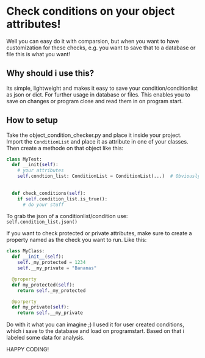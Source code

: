 # Check conditions on your object attributes!
Well you can easy do it with comparsion, but when you want to have customization for these checks,
e.g. you want to save that to a database or file this is what you want!

## Why should i use this?
Its simple, lightweight and makes it easy to save your condition/conditionlist as json or dict.
For further usage in database or files.
This enables you to save on changes or program close and read them in on program start.

## How to setup
Take the object_condition_checker.py and place it inside your project.
Import the `ConditionList` and place it as attribute in one of your classes.
Then create a methode on that object like this:
```python
class MyTest:
  def __init(self):
    # your attributes
    self.condtion_list: ConditionList = ConditionList(...)  # Obviously need to create here some conditions
  
  
  def check_conditions(self):
    if self.condition_list.is_true():
      # do your stuff

```

To grab the json of a conditionlist/condition use:
`self.condition_list.json()`

If you want to check protected or private attributes, make sure to create a property named as the check you want to run.
Like this:
```py
class MyClass:
  def __init__(self):
    self._my_protected = 1234
    self.__my_private = "Bananas"

  @property
  def my_protected(self):
    return self._my_protected

  @porperty
  def my_private(self):
    return self.__my_private


```

Do with it what you can imagine ;)
I used it for user created conditions, which i save to the database and load on programstart.
Based on that i labeled some data for analysis.

HAPPY CODING!
